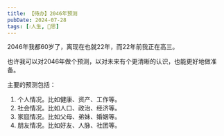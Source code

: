 ```yaml
---
title: 【待办】2046年预测
pubDate: 2024-07-28
tags: [💧人生, 🤔思]
---
```


2046年我都60岁了，离现在也就22年，而22年前我正在高三。

也许我可以对2046年做个预测，以对未来有个更清晰的认识，也能更好地做准备。

主要的预测包括：

1. 个人情况。比如健康、资产、工作等。
2. 社会情况。比如人口、政治、经济等。
3. 家庭情况。比如父母、弟妹、婚姻等。
4. 朋友情况。比如好友、人脉、社团等。
